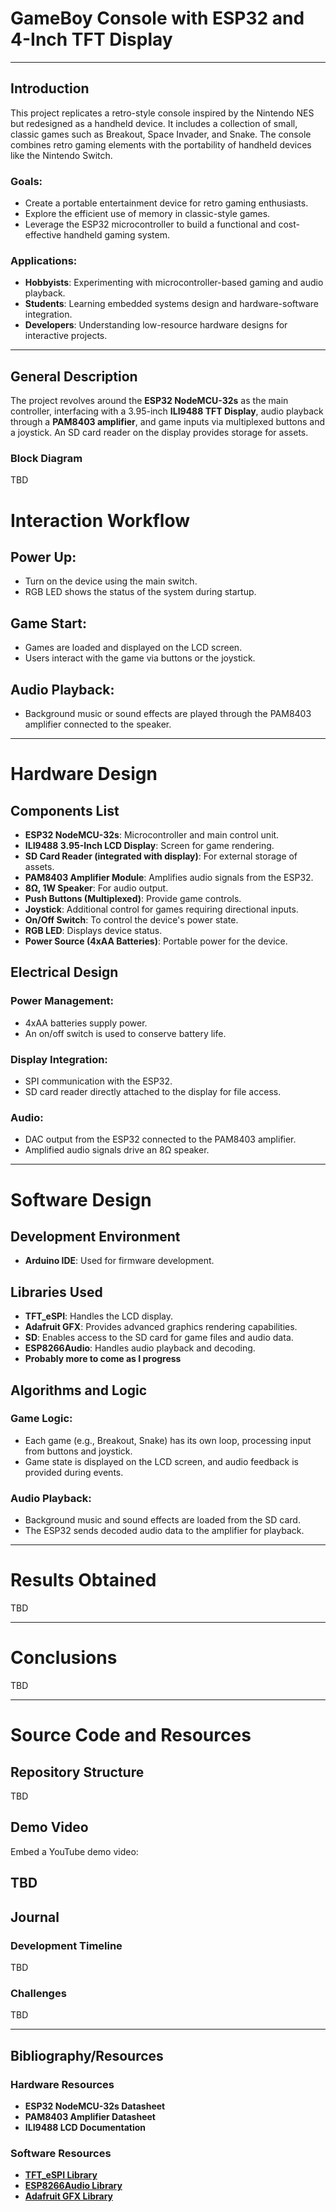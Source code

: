 # GameBoy Console with ESP32 and 4-Inch TFT Display

---

## Introduction

This project replicates a retro-style console inspired by the Nintendo NES but redesigned as a handheld device. It includes a collection of small, classic games such as Breakout, Space Invader, and Snake. The console combines retro gaming elements with the portability of handheld devices like the Nintendo Switch.

### Goals:
- Create a portable entertainment device for retro gaming enthusiasts.
- Explore the efficient use of memory in classic-style games.
- Leverage the ESP32 microcontroller to build a functional and cost-effective handheld gaming system.

### Applications:
- **Hobbyists**: Experimenting with microcontroller-based gaming and audio playback.
- **Students**: Learning embedded systems design and hardware-software integration.
- **Developers**: Understanding low-resource hardware designs for interactive projects.

---

## General Description

The project revolves around the **ESP32 NodeMCU-32s** as the main controller, interfacing with a 3.95-inch **ILI9488 TFT Display**, audio playback through a **PAM8403 amplifier**, and game inputs via multiplexed buttons and a joystick. An SD card reader on the display provides storage for assets.

### Block Diagram

TBD

 # Interaction Workflow

## Power Up:
- Turn on the device using the main switch.
- RGB LED shows the status of the system during startup.

## Game Start:
- Games are loaded and displayed on the LCD screen.
- Users interact with the game via buttons or the joystick.

## Audio Playback:
- Background music or sound effects are played through the PAM8403 amplifier connected to the speaker.

---

# Hardware Design

## Components List
- **ESP32 NodeMCU-32s**: Microcontroller and main control unit.
- **ILI9488 3.95-Inch LCD Display**: Screen for game rendering.
- **SD Card Reader (integrated with display)**: For external storage of assets.
- **PAM8403 Amplifier Module**: Amplifies audio signals from the ESP32.
- **8Ω, 1W Speaker**: For audio output.
- **Push Buttons (Multiplexed)**: Provide game controls.
- **Joystick**: Additional control for games requiring directional inputs.
- **On/Off Switch**: To control the device's power state.
- **RGB LED**: Displays device status.
- **Power Source (4xAA Batteries)**: Portable power for the device.

## Electrical Design
### Power Management:
- 4xAA batteries supply power.
- An on/off switch is used to conserve battery life.

### Display Integration:
- SPI communication with the ESP32.
- SD card reader directly attached to the display for file access.

### Audio:
- DAC output from the ESP32 connected to the PAM8403 amplifier.
- Amplified audio signals drive an 8Ω speaker.

---

# Software Design

## Development Environment
- **Arduino IDE**: Used for firmware development.

## Libraries Used
- **TFT_eSPI**: Handles the LCD display.
- **Adafruit GFX**: Provides advanced graphics rendering capabilities.
- **SD**: Enables access to the SD card for game files and audio data.
- **ESP8266Audio**: Handles audio playback and decoding.
- **Probably more to come as I progress**

## Algorithms and Logic
### Game Logic:
- Each game (e.g., Breakout, Snake) has its own loop, processing input from buttons and joystick.
- Game state is displayed on the LCD screen, and audio feedback is provided during events.

### Audio Playback:
- Background music and sound effects are loaded from the SD card.
- The ESP32 sends decoded audio data to the amplifier for playback.

---

# Results Obtained

TBD

---

# Conclusions

TBD

---

# Source Code and Resources

## Repository Structure

TBD

## Demo Video

Embed a YouTube demo video:

TBD
---

## Journal

### Development Timeline

TBD

### Challenges

TBD

---

## Bibliography/Resources

### Hardware Resources
- **ESP32 NodeMCU-32s Datasheet**
- **PAM8403 Amplifier Datasheet**
- **ILI9488 LCD Documentation**

### Software Resources
- **[TFT_eSPI Library](https://github.com/Bodmer/TFT_eSPI)**
- **[ESP8266Audio Library](https://github.com/earlephilhower/ESP8266Audio)**
- **[Adafruit GFX Library](https://github.com/adafruit/Adafruit-GFX-Library)**

